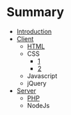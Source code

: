 # Summary

* [Introduction](README.md)
* [Client](qian_duan.md)
   * [HTML](1.javascript.md)
   * CSS
       * [1](c.1.md)
       * [2](c.2.md)
   * Javascript
   * jQuery
* [Server](hou_duan.md)
   * [PHP](1.php.md)
   * NodeJs

